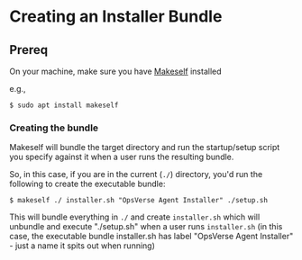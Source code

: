 # Creating an Installer Bundle

## Prereq

On your machine, make sure you have [Makeself](https://makeself.io) installed

e.g.,
```
$ sudo apt install makeself
```

### Creating the bundle

Makeself will bundle the target directory and run the startup/setup script you specify against it when a user runs the resulting bundle.

So, in this case, if you are in the current (`./`) directory, you'd run the following to create the executable bundle:

```
$ makeself ./ installer.sh "OpsVerse Agent Installer" ./setup.sh
```

This will bundle everything in `./` and create `installer.sh` which will unbundle and execute "./setup.sh" when a user runs `installer.sh` (in this case, the executable bundle installer.sh has label "OpsVerse Agent Installer" - just a name it spits out when running)
